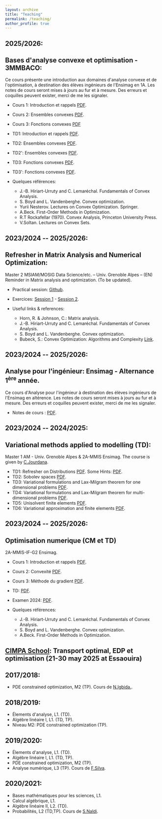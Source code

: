 ```yaml
---
layout: archive
title: "Teaching"
permalink: /teaching/
author_profile: true
---
```


2025/2026:
----------

## Bases d'analyse convexe et optimisation - 3MMBACO:

Ce cours présente une introduction aux domaines d'analyse convexe et de l'optimisation, à destination des élèves ingénieurs de l'Ensimag en 1A. Les notes de cours seront mises à jours au fur et à mesure. Des erreurs et coquilles peuvent exister, merci de me les signaler.

* Cours 1: Introduction et rappels [PDF](https://enhamza.github.io/files/BACO/chapitre1.pdf).
* Cours 2: Ensembles convexes [PDF](https://enhamza.github.io/files/BACO/chapitre2.pdf).
* Cours 3: Fonctions convexes [PDF](https://enhamza.github.io/files/BACO/chapitre3.pdf)

* TD1: Introduction et rappels [PDF](https://enhamza.github.io/files/BACO/TD1.pdf).
* TD2: Ensembles convexes [PDF](https://enhamza.github.io/files/BACO/TD2.pdf).
* TD2': Ensembles convexes [PDF](https://enhamza.github.io/files/BACO/TD2bis.pdf).
* TD3: Fonctions convexes [PDF](https://enhamza.github.io/files/BACO/TD3.pdf).
* TD3': Fonctions convexes [PDF](https://enhamza.github.io/files/BACO/TD3bis.pdf).


* Quelques références:
  - J.-B. Hiriart-Urruty and C. Lemaréchal. Fundamentals of Convex Analysis.
  - S. Boyd and L. Vandenberghe. Convex optimization.
  - Yurii Nesterov. Lectures on Convex Optimization. Springer.
  - A.Beck. First-Order Methods in Optimization.
  - R.T Rockafellar (1970). Convex Analysis, Princeton University Press.
  - V.Soltan. Lectures on Convex Sets.

 
2023/2024 -- 2025/2026:
----------
## Refresher in Matrix Analysis and Numerical Optimization: 
Master 2 MSIAM/MOSIG Data Science/etc. – Univ. Grenoble Alpes – (EN)
Reminder in Matrix analysis and optimization. (To be updated).

* Practical session: [Github](https://github.com/enhamza/refresher).
* Exercices: [Session 1](https://enhamza.github.io/files/Matrix_analysis.pdf) - [Session 2](https://enhamza.github.io/files/Optim.pdf).
* Useful links & references:
  
  	- Horn, R. & Johnson, C.: Matrix analysis.
  	- J.-B. Hiriart-Urruty and C. Lemaréchal. Fundamentals of Convex Analysis.
  	- S. Boyd and L. Vandenberghe. Convex optimization.
  	- Bubeck, S.: Convex Optimization: Algorithms and Complexity [Link](https://arxiv.org/pdf/1405.4980).

2023/2024 -- 2025/2026:
----------
## Analyse pour l'ingénieur: Ensimag - Alternance $1^\text{ère}$ année.
Ce cours d'Analyse pour l'ingénieur à destination des élèves ingénieurs de l'Ensimag en altérence. Les notes de cours seront mises à jours au fur et à mesure. Des erreurs et coquilles peuvent exister, merci de me les signaler.

* Notes de cours : [PDF](https://enhamza.github.io/files/Main.pdf).

2023/2024 -- 2024/2025:
----------
## Variational methods applied to modelling (TD): 
Master 1 AM - Univ. Grenoble Alpes & 2A-MMIS Ensimag.
The course is given by [C.Jourdana](https://membres-ljk.imag.fr/Clement.Jourdana/index.html).
* TD1: Refresher on Distributions [PDF](https://enhamza.github.io/files/VM/td1.pdf). Some Hints: [PDF](https://enhamza.github.io/files/VM/td1_hints.pdf).
* TD2: Sobolev spaces [PDF](https://enhamza.github.io/files/VM/td2.pdf).
* TD3: Variational formulations and Lax-Milgram theorem for one dimensional problems [PDF](https://enhamza.github.io/files/VM/td3.pdf).
* TD4: Variational formulations and Lax-Milgram theorem for multi-dimensional problems [PDF](https://enhamza.github.io/files/VM/td4.pdf).
* TD5: Unisolvent finite elements [PDF](https://enhamza.github.io/files/VM/td5.pdf).
* TD6: Variational approximation and finite elements [PDF](https://enhamza.github.io/files/VM/td6.pdf).

2023/2024 -- 2025/2026:
----------
## Optimisation numerique (CM et TD)
2A-MMIS-IF-G2 Ensimag.

* Cours 1: Introduction et rappels [PDF](https://enhamza.github.io/files/TD1.pdf).
* Cours 2: Convexité [PDF](https://enhamza.github.io/files/CM2_cvx.pdf).
* Cours 3: Méthode du gradient [PDF](https://enhamza.github.io/files/CM_DG.pdf).
* TD: [PDF](https://enhamza.github.io/files/TD-optim.pdf).
* Examen 2024: [PDF](https://enhamza.github.io/files/Exam-S1-2024.pdf).

* Quelques références:
  
  	- J.-B. Hiriart-Urruty and C. Lemaréchal. Fundamentals of Convex Analysis.
  	- S. Boyd and L. Vandenberghe. Convex optimization.
  	- A.Beck. First-Order Methods in Optimization.

## [CIMPA School](https://cimpa.este.ovh): Transport optimal, EDP et optimisation (21-30 may 2025 at Essaouira)
2017/2018:
---------
* PDE constrained optimization, M2 (TP). Cours de [N.Igbida.](https://www.unilim.fr/pages_perso/noureddine.igbida/).


2018/2019:
----------
	
* Élements d'analyse, L1. (TD).
* Algèbre linéaire I, L1. (TD, TP).
* Niveau M2: PDE constrained optimization (TP).

2019/2020:
---------

* Élements d'analyse, L1. (TD).
* Algèbre linéaire I, L1. (TD, TP).
* PDE constrained optimization, M2 (TP).
* Analyse numérique, L3 (TP). Cours de [F.Silva](https://www.unilim.fr/pages_perso/francisco.silva/).

2020/2021:
----------

* Bases mathématiques pour les sciences, L1.
* Calcul algébrique, L1.
* Algèbre linéaire II, L2. (TD).
* Probabilités, L2 (TD,TP). Cours de [S.Naldi](https://www.unilim.fr/pages_perso/simone.naldi/).
